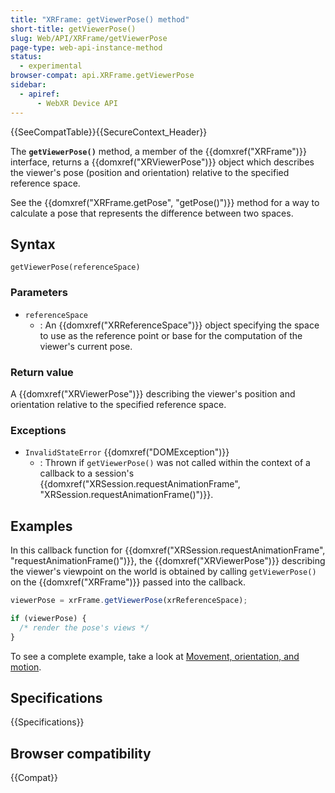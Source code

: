 ```yaml
---
title: "XRFrame: getViewerPose() method"
short-title: getViewerPose()
slug: Web/API/XRFrame/getViewerPose
page-type: web-api-instance-method
status:
  - experimental
browser-compat: api.XRFrame.getViewerPose
sidebar:
  - apiref:
      - WebXR Device API
---
```


{{SeeCompatTable}}{{SecureContext_Header}}

The **`getViewerPose()`** method, a member of the {{domxref("XRFrame")}} interface, returns a {{domxref("XRViewerPose")}} object which describes the viewer's pose (position and orientation) relative to the specified reference space.

See the {{domxref("XRFrame.getPose", "getPose()")}} method for a way to calculate a pose that represents the difference between two spaces.

## Syntax

```js-nolint
getViewerPose(referenceSpace)
```

### Parameters

- `referenceSpace`
  - : An {{domxref("XRReferenceSpace")}} object specifying the space to use as the
    reference point or base for the computation of the viewer's current pose.

### Return value

A {{domxref("XRViewerPose")}} describing the viewer's position and orientation relative
to the specified reference space.

### Exceptions

- `InvalidStateError` {{domxref("DOMException")}}
  - : Thrown if `getViewerPose()` was not
    called within the context of a callback to a
    session's {{domxref("XRSession.requestAnimationFrame", "XRSession.requestAnimationFrame()")}}.

## Examples

In this callback function for {{domxref("XRSession.requestAnimationFrame", "requestAnimationFrame()")}}, the {{domxref("XRViewerPose")}} describing the viewer's viewpoint on the world is obtained by calling `getViewerPose()` on the {{domxref("XRFrame")}} passed into the callback.

```js
viewerPose = xrFrame.getViewerPose(xrReferenceSpace);

if (viewerPose) {
  /* render the pose's views */
}
```

To see a complete example, take a look at [Movement, orientation, and motion](/en-US/docs/Web/API/WebXR_Device_API/Movement_and_motion).

## Specifications

{{Specifications}}

## Browser compatibility

{{Compat}}
